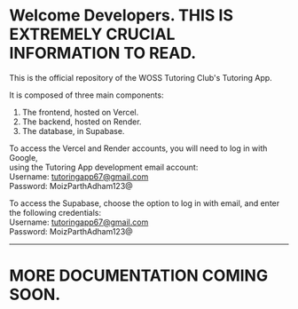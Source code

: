 # Welcome Developers. THIS IS EXTREMELY CRUCIAL INFORMATION TO READ.

This is the official repository of the WOSS Tutoring Club's Tutoring App.

It is composed of three main components: 
1. The frontend, hosted on Vercel. 
2. The backend, hosted on Render.
3. The database, in Supabase.


To access the Vercel and Render accounts, you will need to log in with Google,  
using the Tutoring App development email account:   
Username: tutoringapp67@gmail.com   
Password: MoizParthAdham123@   

To access the Supabase, choose the option to log in with email, and enter  
the following credentials:   
Username: tutoringapp67@gmail.com   
Password: MoizParthAdham123@   


_______________
# MORE DOCUMENTATION COMING SOON.